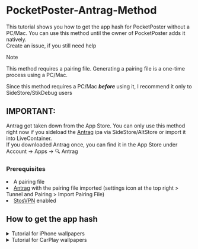 # PocketPoster-Antrag-Method
This tutorial shows you how to get the app hash for PocketPoster without a PC/Mac. You can use this method until the owner of PocketPoster adds it natively.
<br>Create an issue, if you still need help

> [!NOTE]
> This method requires a pairing file. Generating a pairing file is a one-time process using a PC/Mac.
> 
> Since this method requires a PC/Mac <strong><i>before</i></strong> using it, I recommend it only to SideStore/StikDebug users

## IMPORTANT:
Antrag got taken down from the App Store. You can only use this method right now if you sideload the [Antrag](https://github.com/khcrysalis/Antrag/releases/latest/) ipa via SideStore/AltStore or import it into LiveContainer.<br>If you downloaded Antrag once, you can find it in the App Store under Account -> Apps -> 🔍 Antrag

### Prerequisites
<li>A pairing file</li>
<li><a href=https://github.com/khcrysalis/Antrag/releases/latest/>Antrag</a> with the pairing file imported
  (settings icon at the top right > Tunnel and Pairing > Import Pairing File)</li>
<li><a href=https://apps.apple.com/app/stosvpn/id6744003051>StosVPN</a> enabled</li>

## How to get the app hash
<details>
  <summary>Tutorial for iPhone wallpapers</summary>
  <ol>
    <li>Go to the main menu of Antrag</li>
    <li>Switch to system</li>
    <img src="https://raw.githubusercontent.com/Maxpro131/PP-Antrag-Method/refs/heads/main/Resources/2.png">
    <li>Search for "PosterBoard" and tap on it</li>
    <img src="https://raw.githubusercontent.com/Maxpro131/PP-Antrag-Method/refs/heads/main/Resources/3.png">
    <li>Scroll down to "Container Path." Hold and copy it</li>
    <img src="https://raw.githubusercontent.com/Maxpro131/PP-Antrag-Method/refs/heads/main/Resources/4.png">
    <li>Go to the PocketPoster settings and paste the container path in the top text field</li>
    <img src="https://raw.githubusercontent.com/Maxpro131/PP-Antrag-Method/refs/heads/main/Resources/5.png">
    <li>Remove "/private/var/mobile/Containers/Data/Application/" so only a random string of letters and numbers is left. <br>(example:
/private/var/mobile/Containers/Data/Application/C0D26996-4AD5-426E-98C5-9A07FD77DBDC --> C0D26996-4AD5-426E-98C5-9A07FD77DBDC )</li>
  </ol>
</details>
<details>
  <summary>Tutorial for CarPlay wallpapers</summary>
  <ol>
    <strong>NOTE:</strong> CarPlay wallpapers aren't supported on iOS 26
    <li>Go to the main menu of Antrag</li>
    <li>Switch to system</li>
    <img src="https://raw.githubusercontent.com/Maxpro131/PP-Antrag-Method/refs/heads/main/Resources/2.png">
    <li>Search for "CarPlayWallpaper" and tap on it</li>
    <img src="https://raw.githubusercontent.com/Maxpro131/PP-Antrag-Method/refs/heads/main/Resources/6.png">
    <li>Scroll down to "Container Path." Hold and copy it</li>
    <img src="https://raw.githubusercontent.com/Maxpro131/PP-Antrag-Method/refs/heads/main/Resources/7.png">
    <li>Go to the PocketPoster settings and paste the container path in the bottom text field</li>
    <img src="https://raw.githubusercontent.com/Maxpro131/PP-Antrag-Method/refs/heads/main/Resources/8.png">
    <li>Remove "/private/var/mobile/Containers/Data/Application/" so only a random string of letters and numbers is left. <br>(example:
/private/var/mobile/Containers/Data/Application/10B2EB4E-DC15-4421-ACD2-203CC8D2C8A8 --> 10B2EB4E-DC15-4421-ACD2-203CC8D2C8A8 )</li>
  </ol>
</details>
